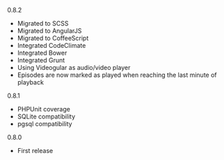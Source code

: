 0.8.2

* Migrated to SCSS
* Migrated to AngularJS
* Migrated to CoffeeScript
* Integrated CodeClimate
* Integrated Bower
* Integrated Grunt
* Using Videogular as audio/video player
* Episodes are now marked as played when reaching the last minute of playback

0.8.1

* PHPUnit coverage
* SQLite compatibility
* pgsql compatibility

0.8.0

* First release
